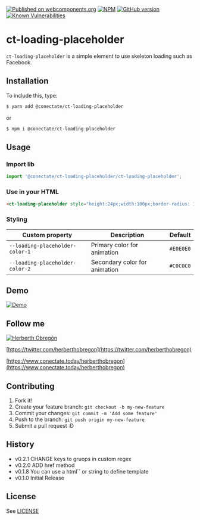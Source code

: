[![Published on webcomponents.org](https://img.shields.io/badge/webcomponents.org-published-blue.svg)](https://www.webcomponents.org/element/@conectate/ct-loading-placeholder)
[![NPM](https://badge.fury.io/js/%40conectate%2Fct-loading-placeholder.svg)](https://badge.fury.io/js/%40conectate%2Fct-loading-placeholder.svg)
[![GitHub version](https://badge.fury.io/gh/conectate%2Fct-loading-placeholder.svg)](https://badge.fury.io/gh/conectate%2Fct-loading-placeholder)
[![Known Vulnerabilities](https://snyk.io/test/github/conectate/ct-loading-placeholder/badge.svg?targetFile=package.json)](https://snyk.io/test/github/conectate/ct-loading-placeholder?targetFile=package.json)

# ct-loading-placeholder

`ct-loading-placeholder` is a simple element to use skeleton loading such as Facebook.

## Installation

To include this, type:

```sh
$ yarn add @conectate/ct-loading-placeholder
```
or
```sh
$ npm i @conectate/ct-loading-placeholder
```

## Usage

### Import lib

```javascript
import '@conectate/ct-loading-placeholder/ct-loading-placeholder';
```

### Use in your HTML
```html
<ct-loading-placeholder style="height:24px;width:100px;border-radius: 16px;"></ct-loading-placeholder>
```

### Styling

Custom property | Description | Default
----------------|-------------|---------
`--loading-placeholder-color-1` | Primary color for animation | `#E0E0E0`
`--loading-placeholder-color-2` | Secondary color for animation | `#C0C0C0`

## Demo

[![Demo](https://raw.githubusercontent.com/Conectate/ct-loading-placeholder/master/demo/ct-loading-placeholder.gif)](https://raw.githubusercontent.com/Conectate/ct-loading-placeholder/master/demo/ct-loading-placeholder.gif)


## Follow me
[![Herberth Obregón](https://user-images.githubusercontent.com/6503845/74269077-8bc2e100-4cce-11ea-8a6f-1ba34b8b5cf2.jpg)](https://twitter.com/herberthobregon)

[https://twitter.com/herberthobregon](https://twitter.com/herberthobregon)

[https://www.conectate.today/herberthobregon](https://www.conectate.today/herberthobregon)

## Contributing

1. Fork it!
2. Create your feature branch: `git checkout -b my-new-feature`
3. Commit your changes: `git commit -m 'Add some feature'`
4. Push to the branch: `git push origin my-new-feature`
5. Submit a pull request :D

## History
- v0.2.1 CHANGE keys to gruops in custom regex
- v0.2.0 ADD href method
- v0.1.8 You can use a html`` or string to define template
- v0.1.0 Initial Release

## License

See [LICENSE](/LICENSE)